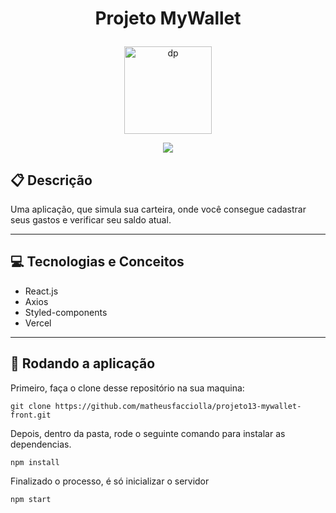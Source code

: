 # <p align = "center"> Projeto MyWallet </p>

<p align="center">
   <img src="https://notion-emojis.s3-us-west-2.amazonaws.com/prod/svg-twitter/1f4b0.svg" alt="dp" height="140" width="140"/>
</p>


<p align = "center">
   <img src="https://img.shields.io/badge/author-Matheus_Tassi-4dae71?style=flat-square" />
</p>

## :clipboard: Descrição

Uma aplicação, que simula sua carteira, onde você consegue cadastrar seus gastos e verificar seu saldo atual.

---

## :computer: Tecnologias e Conceitos

- React.js
- Axios
- Styled-components
- Vercel

---

## 🏁 Rodando a aplicação

Primeiro, faça o clone desse repositório na sua maquina:

```
git clone https://github.com/matheusfacciolla/projeto13-mywallet-front.git
```

Depois, dentro da pasta, rode o seguinte comando para instalar as dependencias.

```
npm install
```

Finalizado o processo, é só inicializar o servidor

```
npm start
```
